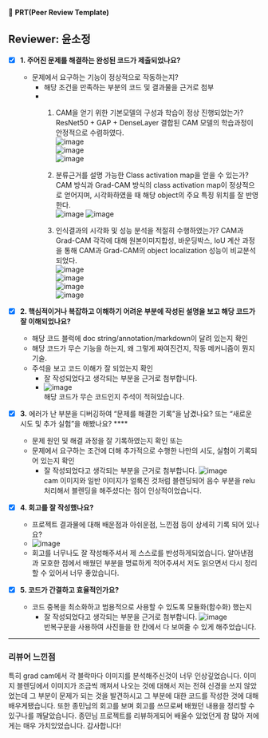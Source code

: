 🔑 **PRT(Peer Review Template)**
## Reviewer: 윤소정<bt>
- [X]  **1. 주어진 문제를 해결하는 완성된 코드가 제출되었나요?**
    - 문제에서 요구하는 기능이 정상적으로 작동하는지?
        - 해당 조건을 만족하는 부분의 코드 및 결과물을 근거로 첨부
        - 1. CAM을 얻기 위한 기본모델의 구성과 학습이 정상 진행되었는가?	ResNet50 + GAP + DenseLayer 결합된 CAM 모델의 학습과정이 안정적으로 수렴하였다.<br>![image](https://github.com/99gg/aiffel/assets/104029654/6d2c819d-9ce6-4a6a-95ad-e33f70f336c0)<br>
              ![image](https://github.com/99gg/aiffel/assets/104029654/9d946dbb-a1a0-4efe-932c-6204800853ef)<br>
              ![image](https://github.com/99gg/aiffel/assets/104029654/91d10d3d-76c2-4e25-a5fa-cea6edba734b)<br>

          2. 분류근거를 설명 가능한 Class activation map을 얻을 수 있는가?	CAM 방식과 Grad-CAM 방식의 class activation map이 정상적으로 얻어지며, 시각화하였을 때 해당 object의 주요 특징 위치를 잘 반영한다.<br>![image](https://github.com/99gg/aiffel/assets/104029654/cb42f158-213c-4d1d-bb34-0b6b7b4e134e)
              ![image](https://github.com/99gg/aiffel/assets/104029654/a7e49541-95cb-4b78-9a44-fe14998c32a3)<br>

          3. 인식결과의 시각화 및 성능 분석을 적절히 수행하였는가?	CAM과 Grad-CAM 각각에 대해 원본이미지합성, 바운딩박스, IoU 계산 과정을 통해 CAM과 Grad-CAM의 object localization 성능이 비교분석되었다.
    <br> ![image](https://github.com/99gg/aiffel/assets/104029654/a543b2f7-d67a-4312-9f44-c3771fe8979b)<br>
![image](https://github.com/99gg/aiffel/assets/104029654/e27cd1cc-7a29-4fd6-8b29-bbbfceaa256d)<br>
![image](https://github.com/99gg/aiffel/assets/104029654/7d0775e6-fe0c-47c1-a3e5-f69ec065ce18)<br>
![image](https://github.com/99gg/aiffel/assets/104029654/6a9520b7-1591-46e4-9639-6c74b7d7a5c8)<br>

- [X]  **2. 핵심적이거나 복잡하고 이해하기 어려운 부분에 작성된 설명을 보고 해당 코드가 잘 이해되었나요?**
    - 해당 코드 블럭에 doc string/annotation/markdown이 달려 있는지 확인
    - 해당 코드가 무슨 기능을 하는지, 왜 그렇게 짜여진건지, 작동 메커니즘이 뭔지 기술.
    - 주석을 보고 코드 이해가 잘 되었는지 확인
        - 잘 작성되었다고 생각되는 부분을 근거로 첨부합니다.
        - ![image](https://github.com/99gg/aiffel/assets/104029654/235fab9a-23d9-417b-96ab-07a114e711b7)<br>
          해당 코드가 무슨 코드인지 주석이 적혀있습니다.

      
- [X]  **3.** 에러가 난 부분을 디버깅하여 “문제를 해결한 기록”을 남겼나요? 또는
   “새로운 시도 및 추가 실험”을 해봤나요? ****
    - 문제 원인 및 해결 과정을 잘 기록하였는지 확인 또는
    - 문제에서 요구하는 조건에 더해 추가적으로 수행한 나만의 시도, 
    실험이 기록되어 있는지 확인
        - 잘 작성되었다고 생각되는 부분을 근거로 첨부합니다.
      ![image](https://github.com/99gg/aiffel/assets/104029654/4f08081a-b079-492c-b502-e07bc40a93b6)<br>
      cam 이미지와 일반 이미지가 얼룩진 것처럼 블렌딩되어 음수 부분을 relu처리해서 블렌딩을 해주셨다는 점이 인상적이었습니다.

        
- [X]  **4. 회고를 잘 작성했나요?**
    - 프로젝트 결과물에 대해 배운점과 아쉬운점, 느낀점 등이 상세히 기록 되어 있나요?
    - ![image](https://github.com/99gg/aiffel/assets/104029654/9beaeb76-070a-4dbe-910c-90c9e0953b80)
    - 회고를 너무나도 잘 작성해주셔서 제 스스로를 반성하게되었습니다. 알아낸점과 모호한 점에서 배웠던 부분을 명료하게 적어주셔서 저도 읽으면서 다시 정리할 수 있어서 너무 좋았습니다.


- [X]  **5. 코드가 간결하고 효율적인가요?**
    - 코드 중복을 최소화하고 범용적으로 사용할 수 있도록 모듈화(함수화) 했는지
        - 잘 작성되었다고 생각되는 부분을 근거로 첨부합니다.
![image](https://github.com/99gg/aiffel/assets/104029654/7cb808b0-3e3c-4ccc-a321-b9fa578c0c0a)<br>
반복구문을 사용하여 사진들을 한 칸에서 다 보여줄 수 있게 해주었습니다.

__________________________________________________________________________________________
### 리뷰어 느낀점<br>
특히 grad cam에서 각 블락마다 이미지를 분석해주신것이 너무 인상깊었습니다. 이미지 블렌딩에서 이미지가 조금씩 깨져서 나오는 것에 대해서 저는 전혀 신경을 쓰지 않았었는데 그 부분이 문제가 되는 것을 발견하시고 그 부분에 대한 코드를 작성한 것에 대해 배우게됐습니다. 
또한 종민님의 회고를 보며 회고를 쓰므로써 배웠던 내용을 정리할 수 있구나를 깨달았습니다. 종민님 프로젝트를 리뷰하게되어 배울수 있었던게 참 많아 저에게는 매우 가치있었습니다. 감사합니다!

